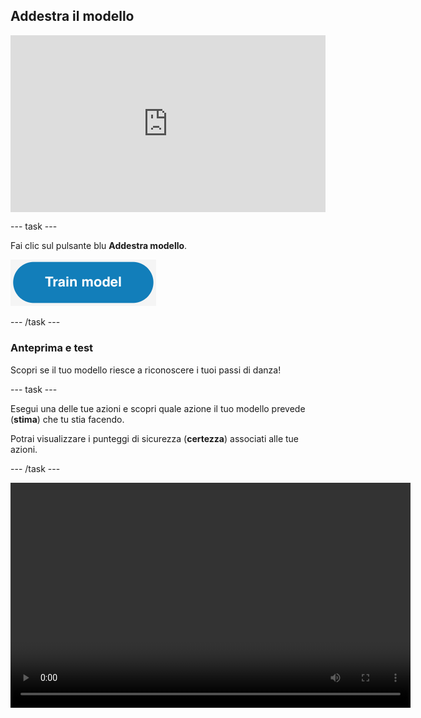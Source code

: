 ## Addestra il modello

<html>
  <div style="position: relative; overflow: hidden; padding-top: 56.25%;">
    <iframe style="position: absolute; top: 0; left: 0; right: 0; width: 100%; height: 100%; border: none;" src="https://www.youtube.com/embed/2VC3gnPk3Zw?rel=0&cc_load_policy=1" allowfullscreen allow="accelerometer; autoplay; clipboard-write; encrypted-media; gyroscope; picture-in-picture; web-share"></iframe>
  </div>
</html>

--- task ---

Fai clic sul pulsante blu **Addestra modello**.

![Il pulsante 'Addestra modello'.](images/train-model-button.png)

--- /task ---

### Anteprima e test

Scopri se il tuo modello riesce a riconoscere i tuoi passi di danza!

--- task ---

Esegui una delle tue azioni e scopri quale azione il tuo modello prevede (**stima**) che tu stia facendo.

Potrai visualizzare i punteggi di sicurezza (**certezza**) associati alle tue azioni.

--- /task ---

<video width="640" height="360" controls>
  <source src="images/discotest.mp4" type="video/mp4" alt="A screen recording showing the estimated action during testing with an overlay of a boy performing the dance move">
Il tuo browser non supporta tag video.
</video>
